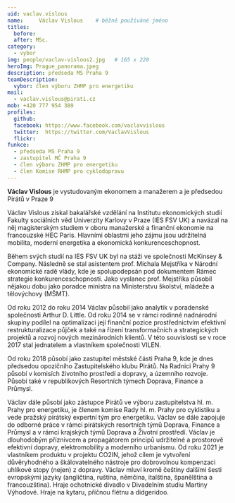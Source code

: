 ```yaml
---
uid: vaclav.vislous
name:     Václav Vislous  	# běžně používáné jméno
titles:
  before: 
  after: MSc.
category:
  - vybor
img: people/vaclav-vislous2.jpg   # 165 x 220
heroImg: Prague_panorama.jpeg
description: předseda MS Praha 9
teamDescription:
  vybor: člen výboru ZHMP pro energetiku 
mail:
  - vaclav.vislous@pirati.cz
mob: +420 777 954 389
profiles:
  github:       
  facebook: https://www.facebook.com/vaclavvislous 
  twitter:  https://twitter.com/VaclavVislous		  
  flickr:
funkce:
  - předseda MS Praha 9
  - zastupitel MČ Praha 9	
  - člen výboru ZHMP pro energetiku
  - člen Komise RHMP pro cyklodopravu 	  
---
```


**Václav Vislous** je vystudovaným ekonomem a manažerem a je předsedou Pirátů v Praze 9

Václav Vislous získal bakalářské vzdělání na Institutu ekonomických studií Fakulty sociálních věd Univerzity Karlovy v Praze (IES FSV UK) a navázal na něj magisterským studiem v oboru manažerské a finanční ekonomie na francouzské HEC Paris. Hlavními oblastmi jeho zájmu jsou udržitelná mobilita, moderní energetika a ekonomická konkurenceschopnost.

Během svých studií na IES FSV UK byl na stáži ve společnosti McKinsey & Company. Následně se stal asistentem prof. Michala Mejstříka v Národní ekonomické radě vlády, kde je spolupodepsán pod dokumentem Rámec strategie konkurenceschopnosti. Jako vyslanec prof. Mejstříka působil nějakou dobu jako poradce ministra na Ministerstvu školství, mládeže a tělovýchovy (MŠMT).

Od roku 2012 do roku 2014 Václav působil jako analytik v poradenské společnosti Arthur D. Little. Od roku 2014 se v rámci rodinné nadnárodní skupiny podílel na optimalizaci její finanční pozice prostřednictvím efektivní restrukturalizace půjček a také na řízení transformačních a strategických projektů a rozvoj nových mezinárodních klientů. V této souvislosti se v roce 2017 stal jednatelem a vlastníkem společnosti VILEN.

Od roku 2018 působí jako zastupitel městské části Praha 9, kde je dnes předsedou opozičního Zastupitelského klubu Pirátů. Na Radnici Prahy 9 působí v komisích životního prostředí a dopravy, a územního rozvoje. Působí také v republikových Resortních týmech Doprava, Finance a Průmysl.

Václav dále působí jako zástupce Pirátů ve výboru zastupitelstva hl. m. Prahy pro energetiku, je členem komise Rady hl. m. Prahy pro cyklistiku a vede pražský pirátský expertní tým pro energetiku. Václav se dále zapojuje do odborné práce v rámci pirátských resortních týmů Doprava, Finance a Průmysl a v rámci krajských týmů Doprava a Životní prostředí.
Václav je dlouhodobým příznivcem a propagátorem principů udržitelné a prostorově efektivní dopravy, elektromobility a moderního urbanismu.
Od roku 2021 je vlastníkem produktu v projektu CO2IN, jehož cílem je vytvoření důvěryhodného a škálovatelného nástroje pro dobrovolnou kompenzaci uhlíkové stopy (nejen) z dopravy.
Václav mluví kromě češtiny dalšími šesti evropskými jazyky (angličtina, ruština, němčina, italština, španělština a francouzština). Hraje ochotnické divadlo v Divadelním studiu Martiny Výhodové. Hraje na kytaru, příčnou flétnu a didgeridoo.

